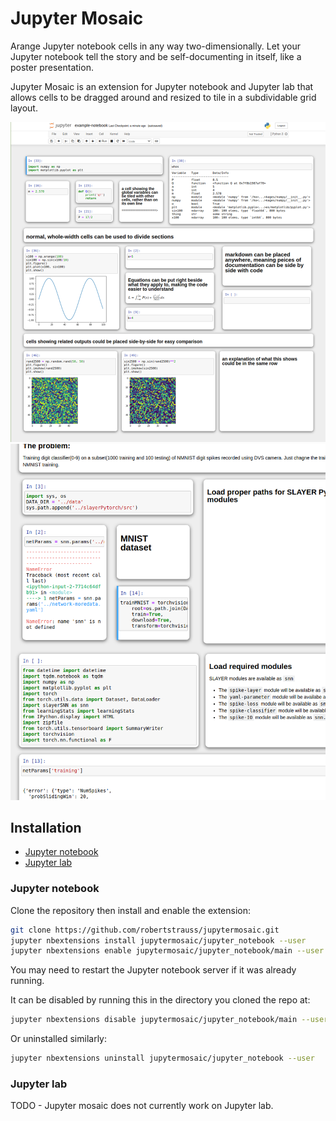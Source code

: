 # Jupyter Mosaic

Arange Jupyter notebook cells in any way two-dimensionally.
Let your Jupyter notebook tell the story and be self-documenting in itself, like a poster presentation.

Jupyter Mosaic is an extension for Jupyter notebook and Jupyter lab that allows cells to be dragged around and resized to tile in a subdividable grid layout.

<img src="./screenshots/screen3.png" />
<img src="./screenshots/screen2.png" />

## Installation
 * [Jupyter notebook](#jupyter-notebook)
 * [Jupyter lab](#jupyter-lab)

### Jupyter notebook

Clone the repository then install and enable the extension:
```bash
git clone https://github.com/robertstrauss/jupytermosaic.git
jupyter nbextensions install jupytermosaic/jupyter_notebook --user
jupyter nbextensions enable jupytermosaic/jupyter_notebook/main --user
```
You may need to restart the Jupyter notebook server if it was already running.

It can be disabled by running this in the directory you cloned the repo at:
```bash
jupyter nbextensions disable jupytermosaic/jupyter_notebook/main --user
```
Or uninstalled similarly:
```bash
jupyter nbextensions uninstall jupytermosaic/jupyter_notebook --user
```

### Jupyter lab
TODO - Jupyter mosaic does not currently work on Jupyter lab.
